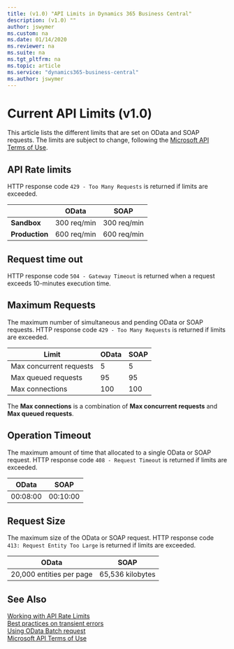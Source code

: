 ```yaml
---
title: (v1.0) "API Limits in Dynamics 365 Business Central"
description: (v1.0) ""
author: jswymer
ms.custom: na
ms.date: 01/14/2020
ms.reviewer: na
ms.suite: na
ms.tgt_pltfrm: na
ms.topic: article
ms.service: "dynamics365-business-central"
ms.author: jswymer
---
```


# Current API Limits (v1.0)

This article lists the different limits that are set on OData and SOAP requests. The limits are subject to change, following the [Microsoft API Terms of Use](https://docs.microsoft.com/legal/microsoft-apis/terms-of-use).

## API Rate limits

HTTP response code `429 - Too Many Requests` is returned if limits are exceeded.

|              |OData|SOAP|
|--------------|-----|----| 
|**Sandbox**   |300 req/min|300 req/min|
|**Production**|600 req/min|600 req/min|

## Request time out

HTTP response code `504 - Gateway Timeout` is returned when a request exceeds 10-minutes execution time.

## Maximum Requests

The maximum number of simultaneous and pending OData or SOAP requests. HTTP response code `429 - Too Many Requests` is returned if limits are exceeded.

|Limit|OData|SOAP|
|-----|-----|----| 
|Max concurrent requests|5|5|
|Max queued requests |95|95|
|Max connections|100|100|

The **Max connections** is a combination of **Max concurrent requests** and **Max queued requests**.

## Operation Timeout

The maximum amount of time that allocated to a single OData or SOAP request. HTTP response code `408 - Request Timeout` is returned if limits are exceeded.

|OData|SOAP|
|-----|----| 
|00:08:00|00:10:00|

## Request Size

The maximum size of the OData or SOAP request. HTTP response code `413: Request Entity Too Large` is returned if limits are exceeded.

|OData|SOAP|
|-----|----| 
|20,000 entities per page|65,536 kilobytes|


## See Also

[Working with API Rate Limits](dynamics-rate-limits.md)  
[Best practices on transient errors](https://docs.microsoft.com/azure/architecture/best-practices/transient-faults)  
[Using OData Batch request](https://docs.microsoft.com/openspecs/windows_protocols/ms-odata/dd99aa5c-d81e-4eac-9e07-039491356bf6)  
[Microsoft API Terms of Use](https://docs.microsoft.com/legal/microsoft-apis/terms-of-use)